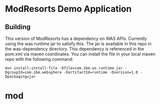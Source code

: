 # ModResorts Demo Application

## Building
This version of ModResorts has a dependency on WAS APIs. Currently using the was runtime jar to satisfy this. The jar is available in this repo in the was-dependency directory. This dependency is referenced in the pom.xml via maven coordinates. You can install the file in your local maven repo with the following command:

```
mvn install:install-file -Dfile=com.ibm.ws.runtime.jar -DgroupId=com.ibm.websphere -DartifactId=runtime -Dversion=1.0 -Dpackaging=jar
```
# mod
